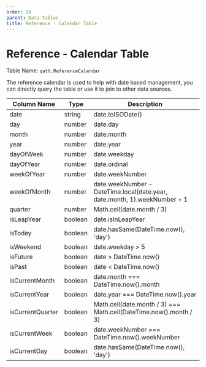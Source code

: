 ```yaml
---
order: 20
parent: Data Tables
title: Reference - Calendar Table
---
```


# Reference - Calendar Table

Table Name: `qatt.ReferenceCalendar`

The reference calendar is used to help with date based management, you can directly query the table or use it to join to other data sources.

| Column Name      | Type    | Description                                                               |
| ---------------- | ------- | ------------------------------------------------------------------------- |
| date             | string  | date.toISODate()                                                          |
| day              | number  | date.day                                                                  |
| month            | number  | date.month                                                                |
| year             | number  | date.year                                                                 |
| dayOfWeek        | number  | date.weekday                                                              |
| dayOfYear        | number  | date.ordinal                                                              |
| weekOfYear       | number  | date.weekNumber                                                           |
| weekOfMonth      | number  | date.weekNumber - DateTime.local(date.year, date.month, 1).weekNumber + 1 |
| quarter          | number  | Math.ceil(date.month / 3)                                                 |
| isLeapYear       | boolean | date.isInLeapYear                                                         |
| isToday          | boolean | date.hasSame(DateTime.now(), 'day')                                       |
| isWeekend        | boolean | date.weekday > 5                                                          |
| isFuture         | boolean | date > DateTime.now()                                                     |
| isPast           | boolean | date < DateTime.now()                                                     |
| isCurrentMonth   | boolean | date.month === DateTime.now().month                                       |
| isCurrentYear    | boolean | date.year === DateTime.now().year                                         |
| isCurrentQuarter | boolean | Math.ceil(date.month / 3) === Math.ceil(DateTime.now().month / 3)         |
| isCurrentWeek    | boolean | date.weekNumber === DateTime.now().weekNumber                             |
| isCurrentDay     | boolean | date.hasSame(DateTime.now(), 'day')                                       |